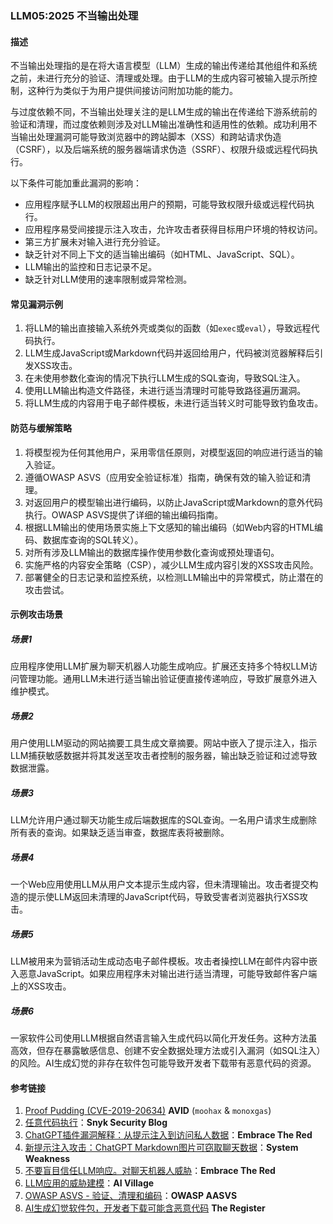### LLM05:2025 不当输出处理

#### 描述

不当输出处理指的是在将大语言模型（LLM）生成的输出传递给其他组件和系统之前，未进行充分的验证、清理或处理。由于LLM的生成内容可被输入提示所控制，这种行为类似于为用户提供间接访问附加功能的能力。

与过度依赖不同，不当输出处理关注的是LLM生成的输出在传递给下游系统前的验证和清理，而过度依赖则涉及对LLM输出准确性和适用性的依赖。成功利用不当输出处理漏洞可能导致浏览器中的跨站脚本（XSS）和跨站请求伪造（CSRF），以及后端系统的服务器端请求伪造（SSRF）、权限升级或远程代码执行。

以下条件可能加重此漏洞的影响：

- 应用程序赋予LLM的权限超出用户的预期，可能导致权限升级或远程代码执行。  
- 应用程序易受间接提示注入攻击，允许攻击者获得目标用户环境的特权访问。  
- 第三方扩展未对输入进行充分验证。  
- 缺乏针对不同上下文的适当输出编码（如HTML、JavaScript、SQL）。  
- LLM输出的监控和日志记录不足。  
- 缺乏针对LLM使用的速率限制或异常检测。  

#### 常见漏洞示例

1. 将LLM的输出直接输入系统外壳或类似的函数（如`exec`或`eval`），导致远程代码执行。  
2. LLM生成JavaScript或Markdown代码并返回给用户，代码被浏览器解释后引发XSS攻击。  
3. 在未使用参数化查询的情况下执行LLM生成的SQL查询，导致SQL注入。  
4. 使用LLM输出构造文件路径，未进行适当清理时可能导致路径遍历漏洞。  
5. 将LLM生成的内容用于电子邮件模板，未进行适当转义时可能导致钓鱼攻击。  

#### 防范与缓解策略

1. 将模型视为任何其他用户，采用零信任原则，对模型返回的响应进行适当的输入验证。  
2. 遵循OWASP ASVS（应用安全验证标准）指南，确保有效的输入验证和清理。  
3. 对返回用户的模型输出进行编码，以防止JavaScript或Markdown的意外代码执行。OWASP ASVS提供了详细的输出编码指南。  
4. 根据LLM输出的使用场景实施上下文感知的输出编码（如Web内容的HTML编码、数据库查询的SQL转义）。  
5. 对所有涉及LLM输出的数据库操作使用参数化查询或预处理语句。  
6. 实施严格的内容安全策略（CSP），减少LLM生成内容引发的XSS攻击风险。  
7. 部署健全的日志记录和监控系统，以检测LLM输出中的异常模式，防止潜在的攻击尝试。  

#### 示例攻击场景

##### 场景1  
应用程序使用LLM扩展为聊天机器人功能生成响应。扩展还支持多个特权LLM访问管理功能。通用LLM未进行适当输出验证便直接传递响应，导致扩展意外进入维护模式。  

##### 场景2  
用户使用LLM驱动的网站摘要工具生成文章摘要。网站中嵌入了提示注入，指示LLM捕获敏感数据并将其发送至攻击者控制的服务器，输出缺乏验证和过滤导致数据泄露。  

##### 场景3  
LLM允许用户通过聊天功能生成后端数据库的SQL查询。一名用户请求生成删除所有表的查询。如果缺乏适当审查，数据库表将被删除。  

##### 场景4  
一个Web应用使用LLM从用户文本提示生成内容，但未清理输出。攻击者提交构造的提示使LLM返回未清理的JavaScript代码，导致受害者浏览器执行XSS攻击。  

##### 场景5  
LLM被用来为营销活动生成动态电子邮件模板。攻击者操控LLM在邮件内容中嵌入恶意JavaScript。如果应用程序未对输出进行适当清理，可能导致邮件客户端上的XSS攻击。  

##### 场景6  
一家软件公司使用LLM根据自然语言输入生成代码以简化开发任务。这种方法虽高效，但存在暴露敏感信息、创建不安全数据处理方法或引入漏洞（如SQL注入）的风险。AI生成幻觉的非存在软件包可能导致开发者下载带有恶意代码的资源。  

#### 参考链接

1. [Proof Pudding (CVE-2019-20634)](https://avidml.org/database/avid-2023-v009/) **AVID** (`moohax` & `monoxgas`)  
2. [任意代码执行](https://security.snyk.io/vuln/SNYK-PYTHON-LANGCHAIN-5411357)：**Snyk Security Blog**  
3. [ChatGPT插件漏洞解释：从提示注入到访问私人数据](https://embracethered.com/blog/posts/2023/chatgpt-cross-plugin-request-forgery-and-prompt-injection./)：**Embrace The Red**  
4. [新提示注入攻击：ChatGPT Markdown图片可窃取聊天数据](https://systemweakness.com/new-prompt-injection-attack-on-chatgpt-web-version-ef717492c5c2?gi=8daec85e2116)：**System Weakness**  
5. [不要盲目信任LLM响应。对聊天机器人威胁](https://embracethered.com/blog/posts/2023/ai-injections-threats-context-matters/)：**Embrace The Red**  
6. [LLM应用的威胁建模](https://aivillage.org/large%20language%20models/threat-modeling-llm/)：**AI Village**  
7. [OWASP ASVS - 验证、清理和编码](https://owasp-aasvs4.readthedocs.io/en/latest/V5.html#validation-sanitization-and-encoding)：**OWASP AASVS**  
8. [AI生成幻觉软件包，开发者下载可能含恶意代码](https://www.theregister.com/2024/03/28/ai_bots_hallucinate_software_packages/) **The Register**  
